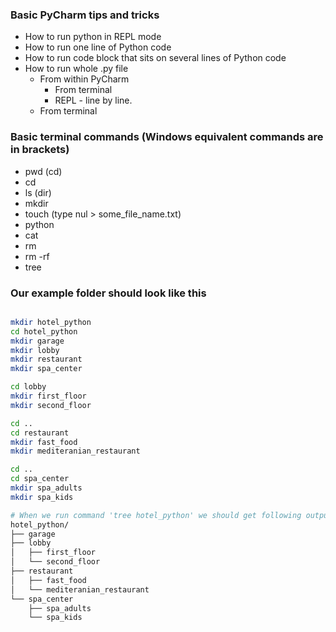 
### Basic PyCharm tips and tricks
- How to run python in REPL mode
- How to run one line of Python code
- How to run code block that sits on several lines of Python code
- How to run whole .py file
  - From within PyCharm
    - From terminal
    - REPL - line by line.
  - From terminal

### Basic terminal commands (Windows equivalent commands are in brackets)
- pwd (cd)
- cd
- ls (dir)
- mkdir
- touch (type nul > some_file_name.txt)
- python
- cat
- rm
- rm -rf 
- tree


### Our example folder should look like this
```bash

mkdir hotel_python
cd hotel_python
mkdir garage
mkdir lobby
mkdir restaurant
mkdir spa_center

cd lobby
mkdir first_floor
mkdir second_floor

cd ..
cd restaurant
mkdir fast_food
mkdir mediteranian_restaurant

cd ..
cd spa_center
mkdir spa_adults
mkdir spa_kids

# When we run command 'tree hotel_python' we should get following output:
hotel_python/
├── garage
├── lobby
│   ├── first_floor
│   └── second_floor
├── restaurant
│   ├── fast_food
│   └── mediteranian_restaurant
└── spa_center
    ├── spa_adults
    └── spa_kids


```
